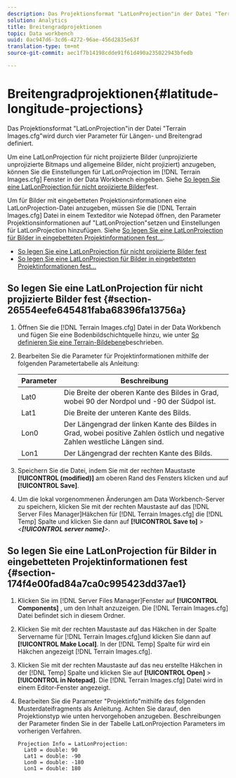 ```yaml
---
description: Das Projektionsformat "LatLonProjection"in der Datei "Terrain Images.cfg"wird durch vier Parameter für Längen- und Breitengrad definiert.
solution: Analytics
title: Breitengradprojektionen
topic: Data workbench
uuid: 0ac947d6-3cd6-4272-96ae-456d2835e63f
translation-type: tm+mt
source-git-commit: aec1f7b14198cdde91f61d490a235022943bfedb

---
```



# Breitengradprojektionen{#latitude-longitude-projections}

Das Projektionsformat &quot;LatLonProjection&quot;in der Datei &quot;Terrain Images.cfg&quot;wird durch vier Parameter für Längen- und Breitengrad definiert.

Um eine LatLonProjection für nicht projizierte Bilder (unprojizierte unprojizierte Bitmaps und allgemeine Bilder, nicht projiziert) anzugeben, können Sie die Einstellungen für LatLonProjection im [!DNL Terrain Images.cfg] Fenster in der Data Workbench eingeben. Siehe [So legen Sie eine LatLonProjection für nicht projizierte Bilder](../../../../../home/c-geo-oview/c-wk-img-lyrs/c-trn-img-lyrs/c-proj-info-trn-imgs/c-lat-long-proj.md#section-26554eefe645481faba68396fa13756a)fest.

Um für Bilder mit eingebetteten Projektionsinformationen eine LatLonProjection-Datei anzugeben, müssen Sie die [!DNL Terrain Images.cfg] Datei in einem Texteditor wie Notepad öffnen, den Parameter Projektionsinformationen auf &quot;LatLonProjection&quot;setzen und Einstellungen für LatLonProjection hinzufügen. Siehe [So legen Sie eine LatLonProjection für Bilder in eingebetteten Projektinformationen fest...](../../../../../home/c-geo-oview/c-wk-img-lyrs/c-trn-img-lyrs/c-proj-info-trn-imgs/c-lat-long-proj.md#section-174f4e00fad84a7ca0c995423dd37ae1).

* [So legen Sie eine LatLonProjection für nicht projizierte Bilder fest](../../../../../home/c-geo-oview/c-wk-img-lyrs/c-trn-img-lyrs/c-proj-info-trn-imgs/c-lat-long-proj.md#section-26554eefe645481faba68396fa13756a)
* [So legen Sie eine LatLonProjection für Bilder in eingebetteten Projektinformationen fest...](../../../../../home/c-geo-oview/c-wk-img-lyrs/c-trn-img-lyrs/c-proj-info-trn-imgs/c-lat-long-proj.md#section-174f4e00fad84a7ca0c995423dd37ae1)

## So legen Sie eine LatLonProjection für nicht projizierte Bilder fest {#section-26554eefe645481faba68396fa13756a}

1. Öffnen Sie die [!DNL Terrain Images.cfg] Datei in der Data Workbench und fügen Sie eine Bodenbildschichtquelle hinzu, wie unter [So definieren Sie eine Terrain-Bildebene](../../../../../home/c-geo-oview/c-wk-img-lyrs/c-trn-img-lyrs/c-trn-img-lyrs.md#concept-8a0a16013e824ac29f35a0349b5d8ccf)beschrieben.

1. Bearbeiten Sie die Parameter für Projektinformationen mithilfe der folgenden Parametertabelle als Anleitung:

   | Parameter | Beschreibung |
   |---|---|
   | Lat0 | Die Breite der oberen Kante des Bildes in Grad, wobei 90 der Nordpol und -90 der Südpol ist. |
   | Lat1 | Die Breite der unteren Kante des Bilds. |
   | Lon0 | Der Längengrad der linken Kante des Bildes in Grad, wobei positive Zahlen östlich und negative Zahlen westliche Längen sind. |
   | Lon1 | Der Längengrad der rechten Kante des Bilds. |

1. Speichern Sie die Datei, indem Sie mit der rechten Maustaste **[!UICONTROL (modified)]** am oberen Rand des Fensters klicken und auf **[!UICONTROL Save]**.

1. Um die lokal vorgenommenen Änderungen am Data Workbench-Server zu speichern, klicken Sie mit der rechten Maustaste auf das [!DNL Server Files Manager]Häkchen für [!DNL Terrain Images.cfg] die [!DNL Temp] Spalte und klicken Sie dann auf **[!UICONTROL Save to]** > *&lt;**[!UICONTROL server name]**>*.

## So legen Sie eine LatLonProjection für Bilder in eingebetteten Projektinformationen fest {#section-174f4e00fad84a7ca0c995423dd37ae1}

1. Klicken Sie im [!DNL Server Files Manager]Fenster auf **[!UICONTROL Components]** , um den Inhalt anzuzeigen. Die [!DNL Terrain Images.cfg] Datei befindet sich in diesem Ordner.

1. Klicken Sie mit der rechten Maustaste auf das Häkchen in der Spalte Servername für [!DNL Terrain Images.cfg]und klicken Sie dann auf **[!UICONTROL Make Local]**. In der [!DNL Temp] Spalte für wird ein Häkchen angezeigt [!DNL Terrain Images.cfg].

1. Klicken Sie mit der rechten Maustaste auf das neu erstellte Häkchen in der [!DNL Temp] Spalte und klicken Sie auf **[!UICONTROL Open]** > **[!UICONTROL in Notepad]**. Die [!DNL Terrain Images.cfg] Datei wird in einem Editor-Fenster angezeigt.

1. Bearbeiten Sie die Parameter &quot;Projektinfo&quot;mithilfe des folgenden Musterdateifragments als Anleitung. Achten Sie darauf, den Projektionstyp wie unten hervorgehoben anzugeben. Beschreibungen der Parameter finden Sie in der Tabelle LatLonProjection Parameters im vorherigen Verfahren.

   ```
   Projection Info = LatLonProjection: 
     Lat0 = double: 90
     Lat1 = double: -90
     Lon0 = double: -180
     Lon1 = double: 180
   ```

